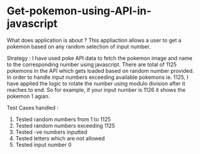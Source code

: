 # Get-pokemon-using-API-in-javascript
What does application is about ? 
This appliaction allows a user to get a pokemon based on any random selection of input number. 

Strategy : 
I have used poke API data to fetch the pokemon image and name to the corresponding number using javascript. There are total of 1125 pokemons in the API which gets loaded based on random number provided.  
In order to handle input numbers exceeding available pokemons ie. 1125,  I have applied the logic to rotate the number using modulo division after it reaches to end. So for example, if your input number is 1126 it shows the pokemon 1 agian. 

Test Cases handled :
1. Tested random numbers from 1 to 1125 
2. Tested random numbers exceeding 1125
3. Tested -ve numbers inputted
4. Tested letters which are not allowed
5. Tested input number 0 
